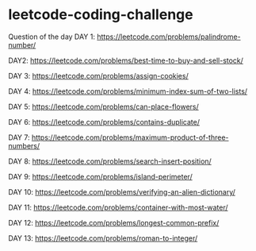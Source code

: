 # leetcode-coding-challenge

Question of the day 
 DAY 1:
 https://leetcode.com/problems/palindrome-number/
 
DAY2:
https://leetcode.com/problems/best-time-to-buy-and-sell-stock/

DAY 3:
https://leetcode.com/problems/assign-cookies/

DAY 4:
https://leetcode.com/problems/minimum-index-sum-of-two-lists/

DAY 5:
https://leetcode.com/problems/can-place-flowers/

DAY 6:
https://leetcode.com/problems/contains-duplicate/

DAY 7:
https://leetcode.com/problems/maximum-product-of-three-numbers/

DAY 8:
https://leetcode.com/problems/search-insert-position/

DAY 9:
https://leetcode.com/problems/island-perimeter/

DAY 10:
https://leetcode.com/problems/verifying-an-alien-dictionary/

DAY 11:
https://leetcode.com/problems/container-with-most-water/

DAY 12:
https://leetcode.com/problems/longest-common-prefix/

DAY 13:
https://leetcode.com/problems/roman-to-integer/
